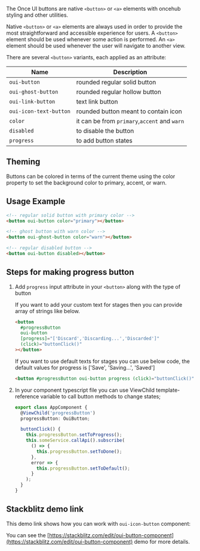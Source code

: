 The Once UI buttons are native `<button>` or `<a>` elements with oncehub styling and other utilities.

Native `<button>` or `<a>` elements are always used in order to provide the most straightforward and accessible experience for users.
A `<button>` element should be used whenever some action is performed. An `<a>` element should be used whenever the user will navigate to another view.

There are several `<button>` variants, each applied as an attribute:

| **Name**               | **Description**                              |
| ---------------------- | -------------------------------------------- |
| `oui-button`           | rounded regular solid button                 |
| `oui-ghost-button`     | rounded regular hollow button                |
| `oui-link-button`      | text link button                             |
| `oui-icon-text-button` | rounded button meant to contain icon         |
| `color`                | it can be from `primary`,`accent` and `warn` |
| `disabled`             | to disable the button                        |
| `progress`             | to add button states                         |

## Theming

Buttons can be colored in terms of the current theme using the color property to set the background color to primary, accent, or warn.

## Usage Example

```html
<!-- regular solid button with primary color -->
<button oui-button color="primary"></button>

<!-- ghost button with warn color -->
<button oui-ghost-button color="warn"></button>

<!-- regular disabled button -->
<button oui-button disabled></button>
```

## Steps for making progress button

1. Add `progress` input attribute in your `<button>` along with the type of button

   If you want to add your custom text for stages then you can provide array of strings like below.

   ```html
   <button
     #progressButton
     oui-button
     [progress]="['Discard','Discarding...','Discarded']"
     (click)="buttonClick()"
   ></button>
   ```

   If you want to use default texts for stages you can use below code, the default values
   for progress is ['Save', 'Saving...', 'Saved']

   ```html
   <button #progressButton oui-button progress (click)="buttonClick()"></button>
   ```

2) In your component typescript file you can use ViewChild template-reference variable to call button methods to change states;

   ```typescript
   export class AppComponent {
     @ViewChild('progressButton')
     progressButton: OuiButton;

     buttonClick() {
       this.progressButton.setToProgress();
       this.someService.callApi().subscribe(
         () => {
           this.progressButton.setToDone();
         },
         error => {
           this.progressButton.setToDefault();
         }
       );
     }
   }
   ```


## Stackblitz demo link

This demo link shows how you can work with `oui-icon-button` component:

You can see the [https://stackblitz.com/edit/oui-button-component](https://stackblitz.com/edit/oui-button-component) demo for more details.
